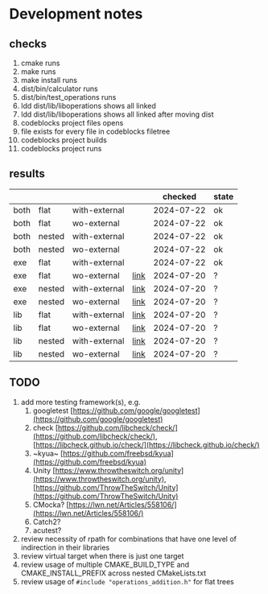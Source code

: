 # Development notes

## checks

1. cmake runs
2. make runs
3. make install runs
4. dist/bin/calculator runs
5. dist/bin/test_operations runs
6. ldd dist/lib/liboperations shows all linked
7. ldd dist/lib/liboperations shows all linked after moving dist
8. codeblocks project files opens
9. file exists for every file in codeblocks filetree
10. codeblocks project builds
11. codeblocks project runs

## results 

|      |        |               |                                                                           | checked    | state   |
| ---  | ---    | ---           | ---                                                                       | ---        | ---     |
| both | flat   | with-external |                                                                           | 2024-07-22 | ok      |
| both | flat   | wo-external   |                                                                           | 2024-07-22 | ok      |
| both | nested | with-external |                                                                           | 2024-07-22 | ok      |
| both | nested | wo-external   |                                                                           | 2024-07-22 | ok      |
| exe  | flat   | with-external |                                                                           | 2024-07-22 | ok      |
| exe  | flat   | wo-external   | [link](%7B%7B%20project_slug%20%7D%7D/produces/exe/wo-external/flat)      | 2024-07-20 | ?       |
| exe  | nested | with-external | [link](%7B%7B%20project_slug%20%7D%7D/produces/exe/with-external/nested)  | 2024-07-20 | ?       |
| exe  | nested | wo-external   | [link](%7B%7B%20project_slug%20%7D%7D/produces/exe/wo-external/nested)    | 2024-07-20 | ?       |
| lib  | flat   | with-external | [link](%7B%7B%20project_slug%20%7D%7D/produces/lib/with-external/flat)    | 2024-07-20 | ?       |
| lib  | flat   | wo-external   | [link](%7B%7B%20project_slug%20%7D%7D/produces/lib/wo-external/flat)      | 2024-07-20 | ?       |
| lib  | nested | with-external | [link](%7B%7B%20project_slug%20%7D%7D/produces/lib/with-external/nested)  | 2024-07-20 | ?       |
| lib  | nested | wo-external   | [link](%7B%7B%20project_slug%20%7D%7D/produces/lib/wo-external/nested)    | 2024-07-20 | ?       |

## TODO

1. add more testing framework(s), e.g.
   1. googletest [https://github.com/google/googletest](https://github.com/google/googletest)
   1. check [https://github.com/libcheck/check/](https://github.com/libcheck/check/), [https://libcheck.github.io/check/](https://libcheck.github.io/check/)
   1. ~kyua~ [https://github.com/freebsd/kyua](https://github.com/freebsd/kyua)
   1. Unity [https://www.throwtheswitch.org/unity](https://www.throwtheswitch.org/unity), [https://github.com/ThrowTheSwitch/Unity](https://github.com/ThrowTheSwitch/Unity)
   1. CMocka? [https://lwn.net/Articles/558106/](https://lwn.net/Articles/558106/)
   1. Catch2?
   1. acutest?
1. review necessity of rpath for combinations that have one level of indirection in their libraries
1. review virtual target when there is just one target
1. review usage of multiple CMAKE_BUILD_TYPE and CMAKE_INSTALL_PREFIX across nested CMakeLists.txt
1. review usage of `#include "operations_addition.h"` for flat trees
